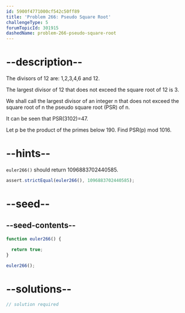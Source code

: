 ```yaml
---
id: 5900f4771000cf542c50ff89
title: 'Problem 266: Pseudo Square Root'
challengeType: 5
forumTopicId: 301915
dashedName: problem-266-pseudo-square-root
---
```


# --description--

The divisors of 12 are: 1,2,3,4,6 and 12.

The largest divisor of 12 that does not exceed the square root of 12 is 3.

We shall call the largest divisor of an integer n that does not exceed the square root of n the pseudo square root (PSR) of n.

It can be seen that PSR(3102)=47.

Let p be the product of the primes below 190. Find PSR(p) mod 1016.

# --hints--

`euler266()` should return 1096883702440585.

```js
assert.strictEqual(euler266(), 1096883702440585);
```

# --seed--

## --seed-contents--

```js
function euler266() {

  return true;
}

euler266();
```

# --solutions--

```js
// solution required
```
